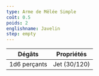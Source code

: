 ```yaml
---
type: Arme de Mêlée Simple
coût: 0.5
poids: 2
englishname: Javelin
step: empty
---
```

| Dégâts       | Propriétés   |
| ------------ | ------------ |
| 1d6 perçants | Jet (30/120) |